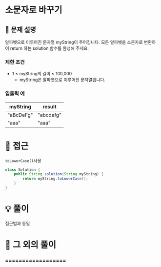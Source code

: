 # 소문자로 바꾸기

## 📌 문제 설명

알파벳으로 이루어진 문자열 myString이 주어집니다. 모든 알파벳을 소문자로 변환하여 return 하는 solution 함수를 완성해 주세요.

### 제한 조건

- 1 ≤ myString의 길이 ≤ 100,000
  - myString은 알파벳으로 이루어진 문자열입니다.

### 입출력 예

| myString  | result    |
| --------- | --------- |
| "aBcDeFg" | "abcdefg" |
| "aaa"     | "aaa"     |

# 🧐 접근

`toLowerCase()`사용

```java
class Solution {
    public String solution(String myString) {
        return myString.toLowerCase();
    }
}
```

# 💡 풀이

접근법과 동일

# 📘 그 외의 풀이

### ==================